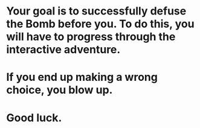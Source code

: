 # Your goal is to successfully defuse the Bomb before you. To do this, you will have to progress through the interactive adventure.
# If you end up making a wrong choice, you blow up.

# Good luck.
